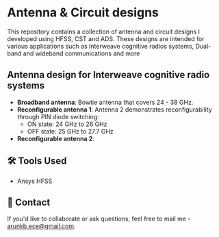 # Antenna & Circuit designs

This repository contains a collection of antenna and circuit designs I developed using HFSS, CST and ADS. These designs are intended for various applications such as Interweave cognitive radios systems, Dual-band and wideband communications and more
## Antenna design for Interweave cognitive radio systems
- **Broadband antenna**: Bowtie antenna that covers 24 - 38 GHz.
- **Reconfigurable antenna 1**:
    Antenna 2 demonstrates reconfigurability through PIN diode switching:
    - ON state: 24 GHz to 26 GHz
    - OFF state: 25 GHz to 27.7 GHz
- **Reconfigurable antenna 2**: 
## 🛠 Tools Used
- Ansys HFSS



## 📧 Contact
If you'd like to collaborate or ask questions, feel free to mail me - [arunkb.ece@gmail.com](mailto:arunkb.ece@gmail.com).
